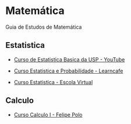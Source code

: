 # Matemática
Guia de Estudos de Matemática


## Estatistica
* [Curso de Estatistica Basica da USP - YouTube](https://www.youtube.com/watch?v=ExpavHMRfoc&list=PLNgJJDWKupQm0LNowM7DoiAbYZjeIIA_R)

* [Curso Estatistica e Probabilidade - Learncafe](https://www.learncafe.com/cursos/curso-de-estatistica-e-probabilidade---escolha-o-video-pelo-assunto-que-esta-abaixo:-4)

* [Curso Estatistica - Escola Virtual](https://www.escolavirtual.gov.br/curso/96)

## Calculo

* [Curso Calculo I - Felipe Polo](https://www.youtube.com/channel/UCL1thPXRUyq7DNnBiL5WNnQ/playlists)
